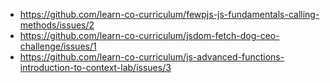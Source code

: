* https://github.com/learn-co-curriculum/fewpjs-js-fundamentals-calling-methods/issues/2
* https://github.com/learn-co-curriculum/jsdom-fetch-dog-ceo-challenge/issues/1
* https://github.com/learn-co-curriculum/js-advanced-functions-introduction-to-context-lab/issues/3
